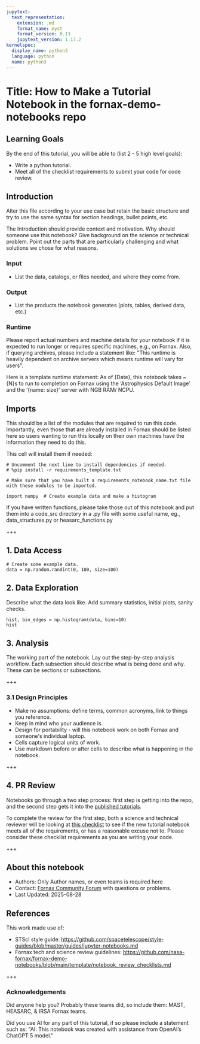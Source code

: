 ```yaml
---
jupytext:
  text_representation:
    extension: .md
    format_name: myst
    format_version: 0.13
    jupytext_version: 1.17.2
kernelspec:
  display_name: python3
  language: python
  name: python3
---
```


# Title: How to Make a Tutorial Notebook in the fornax-demo-notebooks repo

## Learning Goals

By the end of this tutorial, you will be able to (list 2 - 5 high level goals):

-   Write a python tutorial.
-   Meet all of the checklist requirements to submit your code for code review.

## Introduction

Alter this file according to your use case but retain the basic structure and try to use the same syntax for section headings, bullet points, etc.

The Introduction should provide context and motivation.
Why should someone use this notebook?
Give background on the science or technical problem.
Point out the parts that are particularly challenging and what solutions we chose for what reasons.

### Input

-   List the data, catalogs, or files needed, and where they come from.

### Output

-   List the products the notebook generates (plots, tables, derived data, etc.)

### Runtime

Please report actual numbers and machine details for your notebook if it is expected to run longer or requires specific machines, e.g., on Fornax.
Also, if querying archives, please include a statement like:
"This runtime is heavily dependent on archive servers which means runtime will vary for users".

Here is a template runtime statement:
As of {Date}, this notebook takes ~{N}s to run to completion on Fornax using the ‘Astrophysics Default Image’ and the ‘{name: size}’ server with NGB RAM/ NCPU.

## Imports

This should be a list of the modules that are required to run this code.
Importantly, even those that are already installed in Fornax should be listed here so users wanting to run this locally on their own machines have the information they need to do this.

This cell will install them if needed:

```{code-cell} ipython3
# Uncomment the next line to install dependencies if needed.
# %pip install -r requirements_template.txt

# Make sure that you have built a requirements_notebook_name.txt file with these modules to be imported.
```

```{code-cell} ipython3
import numpy  # Create example data and make a histogram
```

If you have written functions, please take those out of this notebook and put them into a code_src directory in a .py file with some useful name, eg., data_structures.py or heasarc_functions.py

+++

## 1. Data Access

```{code-cell} ipython3
# Create some example data.
data = np.random.randint(0, 100, size=100)
```

## 2. Data Exploration

Describe what the data look like. Add summary statistics, initial plots, sanity checks.

```{code-cell} ipython3
hist, bin_edges = np.histogram(data, bins=10)
hist
```

## 3. Analysis

The working part of the notebook.
Lay out the step-by-step analysis workflow.
Each subsection should describe what is being done and why.
These can be sections or subsections.

+++

### 3.1 Design Principles

-   Make no assumptions: define terms, common acronyms, link to things you reference.
-   Keep in mind who your audience is.
-   Design for portability - will this notebook work on both Fornax and someone's individual laptop.
-   Cells capture logical units of work.
-   Use markdown before or after cells to describe what is happening in the notebook.

+++

## 4. PR Review

Notebooks go through a two step process: first step is getting into the repo, and the second step gets it into the [published tutorials](https://nasa-fornax.github.io/fornax-demo-notebooks/).

To complete the review for the first step, both a science and technical reviewer will be looking at [this checklist](https://github.com/nasa-fornax/fornax-demo-notebooks/blob/main/template/notebook_review_checklists.md) to see if the new tutorial notebook meets all of the requirements, or has a reasonable excuse not to.
Please consider these checklist requirements as you are writing your code.

+++

## About this notebook

-   Authors: Only Author names, or even teams is required here
-   Contact: [Fornax Community Forum](https://discourse.fornax.sciencecloud.nasa.gov) with questions or problems.
-   Last Updated: 2025-08-28

## References

This work made use of:

-   STScI style guide: https://github.com/spacetelescope/style-guides/blob/master/guides/jupyter-notebooks.md
-   Fornax tech and science review guidelines: https://github.com/nasa-fornax/fornax-demo-notebooks/blob/main/template/notebook_review_checklists.md

+++

### Acknowledgements

Did anyone help you?
Probably these teams did, so include them: MAST, HEASARC, & IRSA Fornax teams.

Did you use AI for any part of this tutorial, if so please include a statement such as:
"AI: This notebook was created with assistance from OpenAI’s ChatGPT 5 model."

